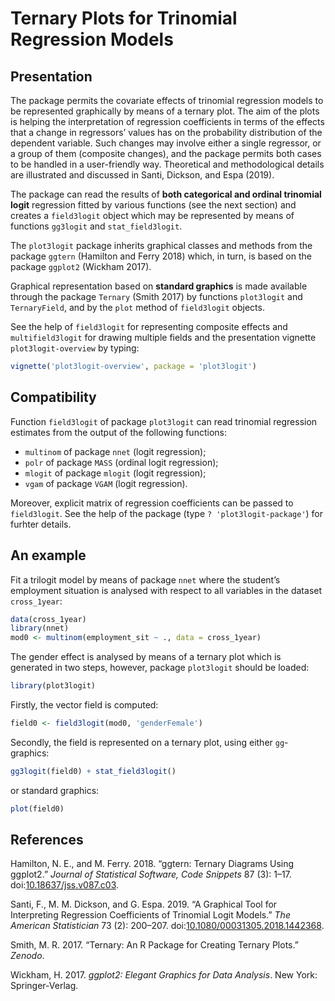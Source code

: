 
<!-- README.md is generated from README.Rmd. Please edit that file -->

# Ternary Plots for Trinomial Regression Models

## Presentation

The package permits the covariate effects of trinomial regression models
to be represented graphically by means of a ternary plot. The aim of the
plots is helping the interpretation of regression coefficients in terms
of the effects that a change in regressors’ values has on the
probability distribution of the dependent variable. Such changes may
involve either a single regressor, or a group of them (composite
changes), and the package permits both cases to be handled in a
user-friendly way. Theoretical and methodological details are
illustrated and discussed in Santi, Dickson, and Espa (2019).

The package can read the results of **both categorical and ordinal
trinomial logit** regression fitted by various functions (see the next
section) and creates a `field3logit` object which may be represented by
means of functions `gg3logit` and `stat_field3logit`.

The `plot3logit` package inherits graphical classes and methods from the
package `ggtern` (Hamilton and Ferry 2018) which, in turn, is based on
the package `ggplot2` (Wickham 2017).

Graphical representation based on **standard graphics** is made
available through the package `Ternary` (Smith 2017) by functions
`plot3logit` and `TernaryField`, and by the `plot` method of
`field3logit` objects.

See the help of `field3logit` for representing composite effects and
`multifield3logit` for drawing multiple fields and the presentation
vignette `plot3logit-overview` by typing:

``` r
vignette('plot3logit-overview', package = 'plot3logit')
```

## Compatibility

Function `field3logit` of package `plot3logit` can read trinomial
regression estimates from the output of the following functions:

  - `multinom` of package `nnet` (logit regression);
  - `polr` of package `MASS` (ordinal logit regression);
  - `mlogit` of package `mlogit` (logit regression);
  - `vgam` of package `VGAM` (logit regression).

Moreover, explicit matrix of regression coefficients can be passed to
`field3logit`. See the help of the package (type `?
'plot3logit-package'`) for furhter details.

## An example

Fit a trilogit model by means of package `nnet` where the student’s
employment situation is analysed with respect to all variables in the
dataset `cross_1year`:

``` r
data(cross_1year)
library(nnet)
mod0 <- multinom(employment_sit ~ ., data = cross_1year)
```

The gender effect is analysed by means of a ternary plot which is
generated in two steps, however, package `plot3logit` should be loaded:

``` r
library(plot3logit)
```

Firstly, the vector field is computed:

``` r
field0 <- field3logit(mod0, 'genderFemale')
```

Secondly, the field is represented on a ternary plot, using either
`gg`-graphics:

``` r
gg3logit(field0) + stat_field3logit()
```

or standard graphics:

``` r
plot(field0)
```

## References

<div id="refs" class="references">

<div id="ref-hamilton2018">

Hamilton, N. E., and M. Ferry. 2018. “ggtern: Ternary Diagrams Using
ggplot2.” *Journal of Statistical Software, Code Snippets* 87 (3): 1–17.
doi:[10.18637/jss.v087.c03](https://doi.org/10.18637/jss.v087.c03).

</div>

<div id="ref-santi2019">

Santi, F., M. M. Dickson, and G. Espa. 2019. “A Graphical Tool for
Interpreting Regression Coefficients of Trinomial Logit Models.” *The
American Statistician* 73 (2): 200–207.
doi:[10.1080/00031305.2018.1442368](https://doi.org/10.1080/00031305.2018.1442368).

</div>

<div id="ref-smith2017">

Smith, M. R. 2017. “Ternary: An R Package for Creating Ternary Plots.”
*Zenodo*.

</div>

<div id="ref-wickham2016">

Wickham, H. 2017. *ggplot2: Elegant Graphics for Data Analysis*. New
York: Springer-Verlag.

</div>

</div>
